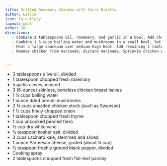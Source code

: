 ```yaml
---
title: Grilled Rosemary Chicken with Farro Risotto
author: Leslie
icon: fa-cutlery
layout: post
order: 20
directions: |
   - Combine 2 tablespoons oil, rosemary, and garlic in a bowl. Add chicken; toss to coat. Cover and let stand at least 30 minutes.
   - Combine 1 ½ cups boiling water and mushrooms in a small bowl; let stand 15 minutes. Strain through a fine mesh sieve over a medium saucepan. Chop mushrooms; set aside. Add chicken stock to pan with soaking liquid; bring to a simmer over medium heat.
   - Heat a large saucepan over medium-high heat. Add remaining 1 tablespoon oil; swirl to coat. Add onion and thyme; sauté 4 minutes or until tender. Add reserved mushrooms and farro to pan; cook 1 minute, stirring to coat. Add wine to pan; cook 1 minute, scraping pan to loosen browned bits. Stir in 1 cup stock mixture and ¼ teaspoon salt; cook 5 minutes or until liquid is nearly absorbed, stirring constantly. Add remaining stock mixture, ½ cup at a time, stirring constantly until liquid is absorbed before adding more (about 35 minutes total). Stir in kale; cook 2 minutes. Remove pan from heat. Stir in Parmesan cheese and ¼ teaspoon pepper.
   - Remove chicken from marinade; discard marinade. Sprinkle chicken with remaining ¼ teaspoon salt and remaining ¼ teaspoon pepper. Heat a grill pan over medium-high heat. Coat pan with cooking spray. Add chicken to pan; cook 6 minutes on each side or until done. Place chicken on a cutting board; let stand 5 minutes. Cut into thin slices. Spoon 1 cup farro mixture into each of 4 shallow bowls. Top each serving with about 3 ounces chicken. Sprinkle with parsley.


---
```


<ul>
	<li>3 tablespoons olive oil, divided</li>
	<li>1 tablespoon chopped fresh rosemary</li>
	<li>5 garlic cloves, minced</li>
	<li>3 (6-ounce) skinless, boneless chicken breast halves</li>
	<li>1 ½ cups boiling water</li>
	<li>1 ounce dried porcini mushrooms</li>
	<li>2 ¾ cups unsalted chicken stock (such as Swanson)</li>
	<li>1 ½ cups finely chopped onion</li>
	<li>1 tablespoon chopped fresh thyme</li>
	<li>1 cup uncooked pearled farro</li>
	<li>½ cup dry white wine</li>
	<li>½ teaspoon kosher salt, divided</li>
	<li>3 cups Lacinato kale, stemmed and sliced</li>
	<li>1 ounce Parmesan cheese, grated (about ¼ cup)</li>
	<li>½ teaspoon freshly ground black pepper, divided</li>
	<li>Cooking spray</li>
	<li>2 tablespoons chopped fresh flat-leaf parsley</li>
</ul>